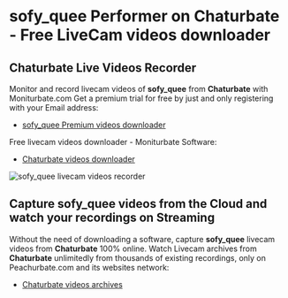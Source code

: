 # sofy_quee Performer on Chaturbate - Free LiveCam videos downloader

## Chaturbate Live Videos Recorder

Monitor and record livecam videos of **sofy_quee** from **Chaturbate** with Moniturbate.com
Get a premium trial for free by just and only registering with your Email address:
* [sofy_quee Premium videos downloader](https://moniturbate.com/request-demo-licence-key.html)

Free livecam videos downloader - Moniturbate Software:
* [Chaturbate videos downloader](https://moniturbate.com/moniturbate-download-software.html)

![sofy_quee livecam videos recorder](https://peachurnet.com/templates/moniturbate-software.png)


## Capture sofy_quee videos from the Cloud and watch your recordings on Streaming

Without the need of downloading a software, capture **sofy_quee** livecam videos from **Chaturbate** 100% online.
Watch Livecam archives from **Chaturbate** unlimitedly from thousands of existing recordings, only on Peachurbate.com and its websites network:
* [Chaturbate videos archives](https://peachurnet.com/)